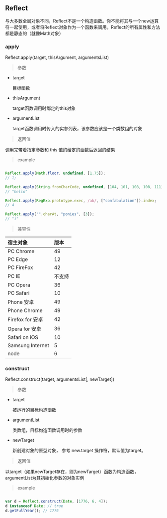 ## Reflect

与大多数全局对象不同，Reflect不是一个构造函数。你不能将其与一个new运算符一起使用，或者将Reflect对象作为一个函数来调用。Reflect的所有属性和方法都是静态的（就像Math对象）

### apply

Reflect.apply(target, thisArgument, argumentsList)

> 参数

- target

    目标函数

- thisArgument

    target函数调用时绑定的this对象

- argumentList

    target函数调用时传入的实参列表，该参数应该是一个类数组的对象

> 返回值

调用完带着指定参数和 this 值的给定的函数后返回的结果

> example

``` javascript

Reflect.apply(Math.floor, undefined, [1.75]); 
// 1;

Reflect.apply(String.fromCharCode, undefined, [104, 101, 108, 108, 111]);
// "hello"

Reflect.apply(RegExp.prototype.exec, /ab/, ["confabulation"]).index;
// 4

Reflect.apply("".charAt, "ponies", [3]);
// "i"

```

> 兼容性

宿主对象| 版本
:--|:--
PC Chrome | 49
PC Edge | 12
PC FireFox | 42
PC IE | 不支持
PC Opera | 36
PC Safari | 10
Phone 安卓 | 49
Phone Chrome | 49
Firefox for 安卓 | 42
Opera for 安卓 | 36
Safari on iOS | 10
Samsung Internet | 5
node | 6

### construct

Reflect.construct(target, argumentsList[, newTarget])

> 参数

- target

    被运行的目标构造函数

- argumentList

    类数组，目标构造函数调用时的参数

- newTarget

    新创建对象的原型对象， 参考 new.target 操作符，默认值为target。

> 返回值

以target（如果newTarget存在，则为newTarget）函数为构造函数，argumentList为其初始化参数的对象实例

> example

```javascript

var d = Reflect.construct(Date, [1776, 6, 4]);
d instanceof Date; // true
d.getFullYear(); // 1776

```